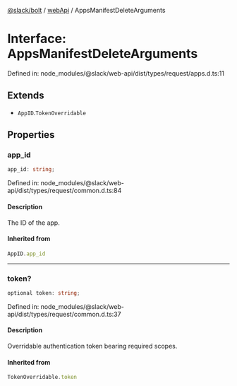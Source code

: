[@slack/bolt](../../../../index.md) / [webApi](../index.md) / AppsManifestDeleteArguments

# Interface: AppsManifestDeleteArguments

Defined in: node\_modules/@slack/web-api/dist/types/request/apps.d.ts:11

## Extends

- `AppID`.`TokenOverridable`

## Properties

### app\_id

```ts
app_id: string;
```

Defined in: node\_modules/@slack/web-api/dist/types/request/common.d.ts:84

#### Description

The ID of the app.

#### Inherited from

```ts
AppID.app_id
```

***

### token?

```ts
optional token: string;
```

Defined in: node\_modules/@slack/web-api/dist/types/request/common.d.ts:37

#### Description

Overridable authentication token bearing required scopes.

#### Inherited from

```ts
TokenOverridable.token
```
